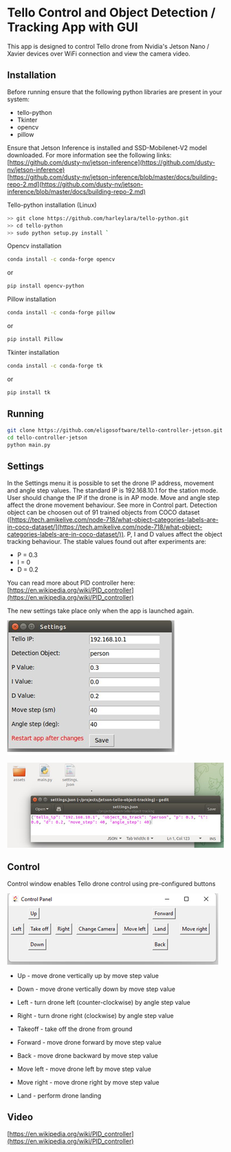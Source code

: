 # Tello Control and Object Detection / Tracking App with GUI

This app is designed to control Tello drone from Nvidia's Jetson Nano / Xavier devices over WiFi connection and view the camera video.

##  Installation
Before running ensure that the following python libraries are present in your system:
- tello-python
- Tkinter
- opencv
- pillow

Ensure that Jetson Inference is installed and SSD-Mobilenet-V2 model downloaded. For more information see the following links:
[https://github.com/dusty-nv/jetson-inference](https://github.com/dusty-nv/jetson-inference)<br>
[https://github.com/dusty-nv/jetson-inference/blob/master/docs/building-repo-2.md](https://github.com/dusty-nv/jetson-inference/blob/master/docs/building-repo-2.md)

Tello-python installation (Linux)

```bash
>> git clone https://github.com/harleylara/tello-python.git
>> cd tello-python
>> sudo python setup.py install `
```
Opencv installation
```bash
conda install -c conda-forge opencv 
```
or
```bash
pip install opencv-python
```

Pillow installation
```bash
conda install -c conda-forge pillow
```
or
```bash
pip install Pillow
```

Tkinter installation
```bash
conda install -c conda-forge tk
```
or
```bash
pip install tk
```

## Running

```bash
git clone https://github.com/eligosoftware/tello-controller-jetson.git
cd tello-controller-jetson
python main.py
```

## Settings

In the Settings menu it is possible to set the drone IP address, movement and angle step values. The standard IP is 192.168.10.1 for the station mode. User should change the IP if the drone is in AP mode. Move and angle step affect the drone movement behaviour. See more in Control part. Detection object can be choosen out of 91 trained objects from COCO dataset ([https://tech.amikelive.com/node-718/what-object-categories-labels-are-in-coco-dataset/](https://tech.amikelive.com/node-718/what-object-categories-labels-are-in-coco-dataset/)). P, I and D values affect the object tracking behaviour. The stable values found out after experiments are:

- P = 0.3	
- I = 0
- D = 0.2

You can read more about PID controller here: [https://en.wikipedia.org/wiki/PID_controller](https://en.wikipedia.org/wiki/PID_controller)

The new settings take place only when the app is launched again.

![settings_1.png](https://github.com/eligosoftware/tello-controller-jetson/blob/main/readme_images/settings_1.png?raw=true)

![settings_2.png](https://github.com/eligosoftware/tello-controller-jetson/blob/main/readme_images/settings_2.png?raw=true)

## Control

Control window enables Tello drone control using pre-configured buttons

![control.png](https://github.com/eligosoftware/tello-controller-jetson/blob/main/readme_images/control.png?raw=true)

- Up  - move drone vertically up by move step value
- Down  - move drone vertically down by move step value
- Left  - turn drone left (counter-clockwise) by angle step value
- Right  - turn drone right (clockwise) by angle step value
- Takeoff  - take off the drone from ground

- Forward  - move drone forward by move step value
- Back  - move drone backward by move step value
- Move left  - move drone left by move step value
- Move right  - move drone right by move step value
- Land  - perform drone landing

## Video

[https://en.wikipedia.org/wiki/PID_controller](https://en.wikipedia.org/wiki/PID_controller)
